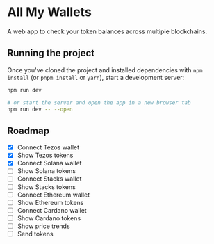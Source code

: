 # All My Wallets

A web app to check your token balances across multiple blockchains.

## Running the project

Once you've cloned the project and installed dependencies with `npm install` (or `pnpm install` or `yarn`), start a development server:

```bash
npm run dev

# or start the server and open the app in a new browser tab
npm run dev -- --open
```

## Roadmap

- [x] Connect Tezos wallet
- [x] Show Tezos tokens
- [x] Connect Solana wallet
- [ ] Show Solana tokens
- [ ] Connect Stacks wallet
- [ ] Show Stacks tokens
- [ ] Connect Ethereum wallet
- [ ] Show Ethereum tokens
- [ ] Connect Cardano wallet
- [ ] Show Cardano tokens
- [ ] Show price trends
- [ ] Send tokens
